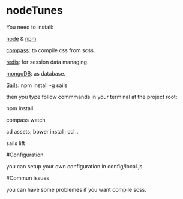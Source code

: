 # nodeTunes

You need to install:

[node](https://nodejs.org) & [npm](https://www.npmjs.com)

[compass](http://compass-style.org/install/): to compile css from scss.

[redis](http://redis.io): for session data managing.

[mongoDB](http://www.mongodb.org): as database.

[Sails](http://sailsjs.org): npm install -g sails

then you type follow commmands in your terminal at the project root:

npm install

compass watch

cd assets; bower install; cd ..

sails lift

#Configuration

you can setup your own configuration in config/local.js.

#Commun issues

you can have some problemes if you want compile scss.
